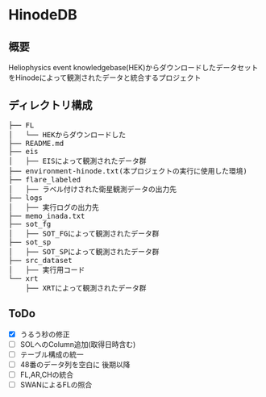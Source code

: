 # HinodeDB
## 概要
Heliophysics event knowledgebase(HEK)からダウンロードしたデータセットをHinodeによって観測されたデータと統合するプロジェクト

## ディレクトリ構成
<pre>
├── FL
│   └── HEKからダウンロードした
├── README.md
├── eis
│   ├── EISによって観測されたデータ群
├── environment-hinode.txt(本プロジェクトの実行に使用した環境)
├── flare_labeled
│   ├── ラベル付けされた衛星観測データの出力先
├── logs
│   ├── 実行ログの出力先
├── memo_inada.txt
├── sot_fg
│   ├── SOT_FGによって観測されたデータ群
├── sot_sp
│   ├── SOT_SPによって観測されたデータ群
├── src_dataset
│   ├── 実行用コード
└── xrt
    ├── XRTによって観測されたデータ群
</pre>
## ToDo
* [x] うるう秒の修正
* [ ] SOLへのColumn追加(取得日時含む)
* [ ] テーブル構成の統一
* [ ] 48番のデータ列を空白に
後期以降
* [ ] FL,AR,CHの統合
* [ ] SWANによるFLの照合